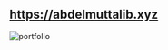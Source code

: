 ## https://abdelmuttalib.xyz

![portfolio](https://user-images.githubusercontent.com/54845047/199594515-2ec64224-90ae-4df3-bf0e-241d32042464.png)
